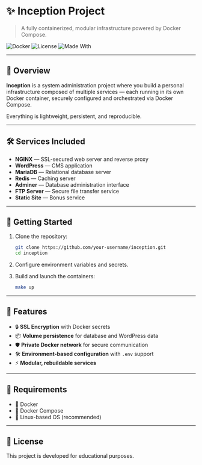 
# ✨ Inception Project

> A fully containerized, modular infrastructure powered by Docker Compose.

![Docker](https://img.shields.io/badge/Docker-Containerized-blue?logo=docker)
![License](https://img.shields.io/badge/License-Educational-informational)
![Made With](https://img.shields.io/badge/Made%20with-Linux%20%26%20Docker-success)

---

## 📖 Overview
**Inception** is a system administration project where you build a personal infrastructure composed of multiple services — each running in its own Docker container, securely configured and orchestrated via Docker Compose.

Everything is lightweight, persistent, and reproducible.

---

## 🛠️ Services Included
- **NGINX** — SSL-secured web server and reverse proxy
- **WordPress** — CMS application
- **MariaDB** — Relational database server
- **Redis** — Caching server
- **Adminer** — Database administration interface
- **FTP Server** — Secure file transfer service
- **Static Site** — Bonus service

---

## 🚀 Getting Started

1. Clone the repository:
   ```bash
   git clone https://github.com/your-username/inception.git
   cd inception
   ```

2. Configure environment variables and secrets.

3. Build and launch the containers:
   ```bash
   make up
   ```

---

## 🧩 Features
- 🔒 **SSL Encryption** with Docker secrets
- 📦 **Volume persistence** for database and WordPress data
- 🛡️ **Private Docker network** for secure communication
- 🛠️ **Environment-based configuration** with `.env` support
- ⚡ **Modular, rebuildable services**

---

## 🧰 Requirements
- 🐳 Docker
- 🐙 Docker Compose
- 🐧 Linux-based OS (recommended)

---

## 📜 License
This project is developed for educational purposes.

